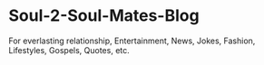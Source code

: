 # Soul-2-Soul-Mates-Blog
For everlasting relationship, Entertainment, News, Jokes, Fashion, Lifestyles, Gospels, Quotes, etc.
